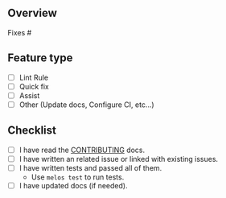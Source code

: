 ## Overview

<!-- Summarize what do you want add in this PR. -->

Fixes #<issue number>

## Feature type

<!-- Select which type of feature you want to add. -->

- [ ] Lint Rule
- [ ] Quick fix
- [ ] Assist
- [ ] Other (Update docs, Configure CI, etc...)

## Checklist

<!-- Please check all of the followings before submitting your PR -->

- [ ] I have read the [CONTRIBUTING](https://github.com/dassssshers/nilts/blob/main/CONTRIBUTING.md) docs.
- [ ] I have written an related issue or linked with existing issues.
- [ ] I have written tests and passed all of them.
    - Use `melos test` to run tests.
- [ ] I have updated docs (if needed).
